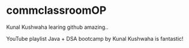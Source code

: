 # commclassroomOP

Kunal Kushwaha learing github amazing..

YouTube playlist Java + DSA bootcamp by Kunal Kushwaha is fantastic!
